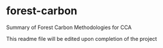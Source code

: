 # forest-carbon
Summary of Forest Carbon Methodologies for CCA

This readme file will be edited upon completion of the project
